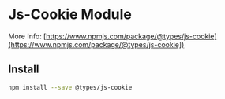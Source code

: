 # Js-Cookie Module

More Info: [https://www.npmjs.com/package/@types/js-cookie](https://www.npmjs.com/package/@types/js-cookie])

## Install

```bash
npm install --save @types/js-cookie
```